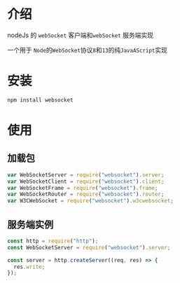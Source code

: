 # 介绍

nodeJs 的 `webSocket` 客户端和`webSocket` 服务端实现

一个用于 `Node`的`WebSocket`协议`8`和`13`的纯`JavaAScript`实现

# 安装

```sh
npm install websocket
```

# 使用

## 加载包

```js
var WebSocketServer = require("websocket").server;
var WebSocketClient = require("websocket").client;
var WebSocketFrame = require("websocket").frame;
var WebSocketRouter = require("websocket").router;
var W3CWebSocket = require("websocket").w3cwebsocket;
```

## 服务端实例

```js
const http = require("http");
const WebSocketServer = require("websocket").server;

const server = http.createServer((req, res) => {
  res.write;
});
```

